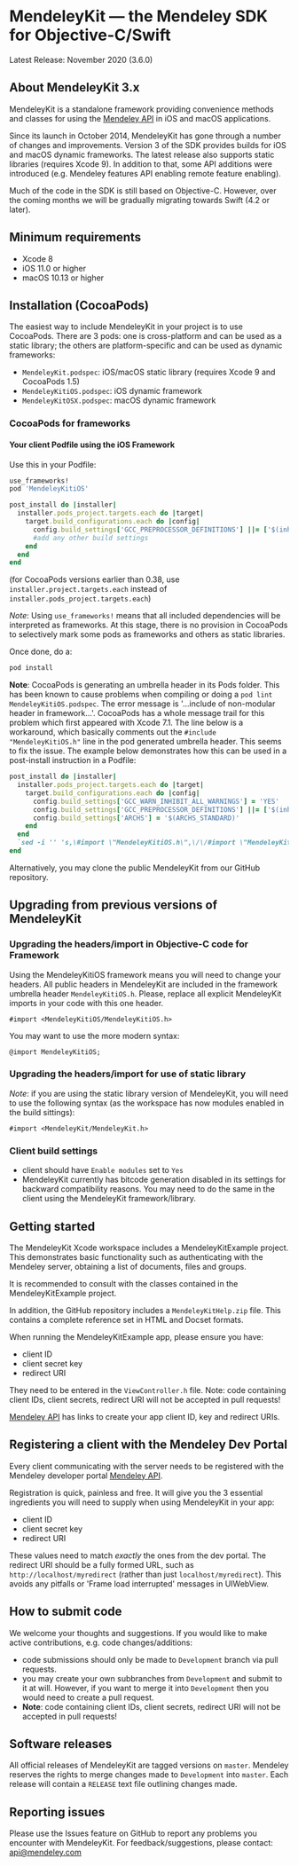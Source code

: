 # MendeleyKit — the Mendeley SDK for Objective-C/Swift #

Latest Release: November 2020 (3.6.0)

## About MendeleyKit 3.x ##
MendeleyKit is a standalone framework providing convenience methods
and classes for using the [Mendeley API](http://dev.mendeley.com) in iOS and
macOS applications.

Since its launch in October 2014, MendeleyKit has gone through a number of changes and improvements.
Version 3 of the SDK provides builds for iOS and macOS dynamic frameworks. The latest release also supports static libraries (requires Xcode 9).
In addition to that, some API additions were introduced (e.g. Mendeley features API enabling remote feature enabling).

Much of the code in the SDK is still based on Objective-C. However, over the coming months we will be gradually migrating towards Swift (4.2 or later).

## Minimum requirements ##
- Xcode 8
- iOS 11.0 or higher
- macOS 10.13 or higher

## Installation (CocoaPods) ##
The easiest way to include MendeleyKit in your project is to use CocoaPods. There are 3 pods: one is cross-platform and can be used as a static library; the others are platform-specific and can be used as dynamic frameworks:
- `MendeleyKit.podspec`: iOS/macOS static library (requires Xcode 9 and CocoaPods 1.5)
- `MendeleyKitiOS.podspec`: iOS dynamic framework
- `MendeleyKitOSX.podspec`: macOS dynamic framework

### CocoaPods for frameworks ###

#### Your client Podfile using the iOS Framework ####
Use this in your Podfile:
```ruby
use_frameworks!
pod 'MendeleyKitiOS'

post_install do |installer|
  installer.pods_project.targets.each do |target|
    target.build_configurations.each do |config|
      config.build_settings['GCC_PREPROCESSOR_DEFINITIONS'] ||= ['$(inherited)', 'MendeleyKitiOSFramework']
      #add any other build settings 
    end
  end
end
```

(for CocoaPods versions earlier than 0.38, use `installer.project.targets.each` instead of `installer.pods_project.targets.each`)

*Note*: Using `use_frameworks!` means that all included dependencies will be interpreted as frameworks. At this stage, there is no provision in CocoaPods to selectively mark some pods as frameworks and others as static libraries.

Once done, do a:
```bash
pod install
```

**Note**: CocoaPods is generating an umbrella header in its Pods folder. This has been
known to cause problems when compiling or doing a `pod lint MendeleyKitiOS.podspec`.
The error message is '...include of non-modular header in framework...'. CocoaPods has a whole message trail for this problem which first appeared with Xcode 7.1.
The line below is a workaround, which basically comments out the `#include "MendeleyKitiOS.h"` line in the pod generated umbrella header.
This seems to fix the issue.
The example below demonstrates how this can be used in a post-install instruction in a Podfile:

```ruby
post_install do |installer|
  installer.pods_project.targets.each do |target|
    target.build_configurations.each do |config|
      config.build_settings['GCC_WARN_INHIBIT_ALL_WARNINGS'] = 'YES'
      config.build_settings['GCC_PREPROCESSOR_DEFINITIONS'] ||= ['$(inherited)', 'MendeleyKitiOSFramework']
      config.build_settings['ARCHS'] = '$(ARCHS_STANDARD)'
    end
  end
  `sed -i '' 's,\#import \"MendeleyKitiOS.h\",\/\/#import \"MendeleyKitiOS.h\",g' 'Pods/Target Support Files/MendeleyKitiOS/MendeleyKitiOS-umbrella.h'`
end
```

Alternatively, you may clone the public MendeleyKit from our GitHub repository.

## Upgrading from previous versions of MendeleyKit ##

### Upgrading the headers/import in Objective-C code for Framework ###
Using the MendeleyKitiOS framework means you will need to change your headers.
All public headers in MendeleyKit are included in the framework umbrella header `MendeleyKitiOS.h`.
Please, replace all explicit MendeleyKit imports in your code with this one header.

```objc
#import <MendeleyKitiOS/MendeleyKitiOS.h>
```

You may want to use the more modern syntax:
```objc
@import MendeleyKitiOS;
```

### Upgrading the headers/import for use of static library ###
*Note*: if you are using the static library version of MendeleyKit, you will need to use the following syntax
(as the workspace has now modules enabled in the build sittings):

```objc
#import <MendeleyKit/MendeleyKit.h>
```

### Client build settings ###
- client should have `Enable modules` set to `Yes`
- MendeleyKit currently has bitcode generation disabled in its settings for backward compatibility reasons. You may need to do the same in the client using the MendeleyKit framework/library.

## Getting started ##
The MendeleyKit Xcode workspace includes a MendeleyKitExample project. This demonstrates
basic functionality such as authenticating with the Mendeley server, 
obtaining a list of documents, files and groups.

It is recommended to consult with the classes contained in the MendeleyKitExample project.

In addition, the GitHub repository includes a `MendeleyKitHelp.zip` file. This contains
a complete reference set in HTML and Docset formats.

When running the MendeleyKitExample app, please ensure you have:
- client ID
- client secret key
- redirect URI 

They need to be entered in the `ViewController.h` file.
Note: code containing client IDs, client secrets, redirect URI will not be accepted in pull requests!

[Mendeley API](http://dev.mendeley.com) has links to create your app client ID, key and redirect URIs.

## Registering a client with the Mendeley Dev Portal ##
Every client communicating with the server needs to be registered with the Mendeley developer portal [Mendeley API](http://dev.mendeley.com).

Registration is quick, painless and free. It will give you the 3 essential ingredients you will need to supply when using MendeleyKit in your app:
- client ID
- client secret key
- redirect URI

These values need to match *exactly* the ones from the dev portal.
The redirect URI should be a fully formed URL, such as `http://localhost/myredirect` (rather than just `localhost/myredirect`). This avoids any pitfalls or 'Frame load interrupted' messages in UIWebView.

## How to submit code ##
We welcome your thoughts and suggestions. If you would like to make active contributions, e.g. code changes/additions:

- code submissions should only be made to `Development` branch via pull requests.
- you may create your own subbranches from `Development` and submit to it at will. However, if you want to merge it into `Development` then you would need to create a pull request.
- **Note**: code containing client IDs, client secrets, redirect URI will not be accepted in pull requests!

## Software releases ##
All official releases of MendeleyKit are tagged versions on `master`. Mendeley reserves the rights to merge changes made to `Development` into `master`.
Each release will contain a `RELEASE` text file outlining changes made.

## Reporting issues ##
Please use the Issues feature on GitHub to report any problems you encounter with MendeleyKit.
For feedback/suggestions, please contact: api@mendeley.com
